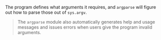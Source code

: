 The program defines what arguments it requires, and `argparse` will figure out how to parse those out of `sys.argv`.

> The `argparse` module also automatically generates help and usage messages and issues errors when users give the program invalid arguments.
